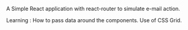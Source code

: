 
A Simple React application with react-router to simulate e-mail action.

Learning : How to pass data around the components.
           Use of CSS Grid.
